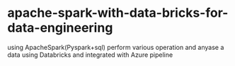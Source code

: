 # apache-spark-with-data-bricks-for-data-engineering
using ApacheSpark(Pyspark+sql) perform various operation and anyase a data using Databricks and integrated with Azure pipeline
